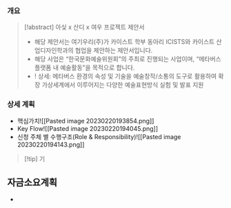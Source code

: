 ### 개요
> [!abstract] 아싳 x 산디 x 여우 프로젝트 제안서
> - 해당 제안서는 여기우리(주)가 카이스트 학부 동아리 ICISTS와 카이스트 산업디자인학과의 협업을 제안하는 제안서입니다.
> - 해당 사업은 “한국문화예술위원회”의 주최로 진행되는 사업이며, “메타버스 플랫폼 내 예술활동”을 목적으로 합니다.
> - ! 상세: 메타버스 환경의 속성 및 기술을 예술창작/소통의 도구로 활용하여 확장 가상세계에서 이루어지는 다양한 예술표현방식 실험 및 발표 지원

### 상세 계획
- 핵심가치![[Pasted image 20230220193854.png]]
-  Key Flow![[Pasted image 20230220194045.png]]
- 신청 주체 별 수행구조(Role & Responsibility)![[Pasted image 20230220194143.png]]
> [!tip] 기

## 자금소요계획
- 
